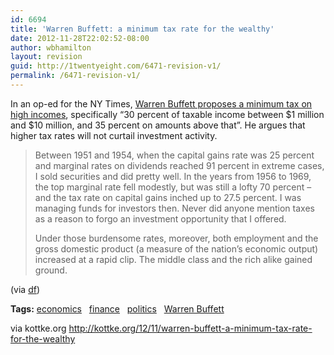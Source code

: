 ```yaml
---
id: 6694
title: 'Warren Buffett: a minimum tax rate for the wealthy'
date: 2012-11-28T22:02:52-08:00
author: wbhamilton
layout: revision
guid: http://1twentyeight.com/6471-revision-v1/
permalink: /6471-revision-v1/
---
```

In an op-ed for the NY Times, [Warren Buffett proposes a minimum tax on high incomes](http://www.nytimes.com/2012/11/26/opinion/buffett-a-minimum-tax-for-the-wealthy.html), specifically &#8220;30 percent of taxable income between $1 million and $10 million, and 35 percent on amounts above that&#8221;. He argues that higher tax rates will not curtail investment activity.

> Between 1951 and 1954, when the capital gains rate was 25 percent and marginal rates on dividends reached 91 percent in extreme cases, I sold securities and did pretty well. In the years from 1956 to 1969, the top marginal rate fell modestly, but was still a lofty 70 percent &#8211; and the tax rate on capital gains inched up to 27.5 percent. I was managing funds for investors then. Never did anyone mention taxes as a reason to forgo an investment opportunity that I offered.
> 
> Under those burdensome rates, moreover, both employment and the gross domestic product (a measure of the nation&#8217;s economic output) increased at a rapid clip. The middle class and the rich alike gained ground.

(via [df](http://daringfireball.net/))

**Tags:** [economics](http://kottke.org/tag/economics)   [finance](http://kottke.org/tag/finance)   [politics](http://kottke.org/tag/politics)   [Warren Buffett](http://kottke.org/tag/Warren%20Buffett)

via kottke.org http://kottke.org/12/11/warren-buffett-a-minimum-tax-rate-for-the-wealthy